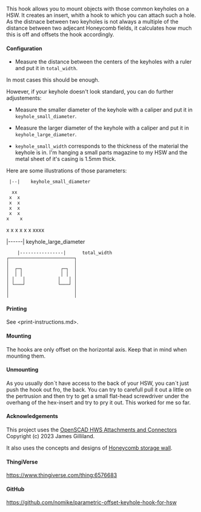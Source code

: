 This hook allows you to mount objects with those common keyholes on a HSW.
It creates an insert, whith a hook to which you can attach such a hole.
As the distnace between two keyholes is not always a multiple of the distance
between two adjecant Honeycomb fields, it calculates how much this is off and
offsets the hook accordingly.

#### Configuration

* Measure the distance between the centers of the keyholes with a ruler and
    put it in `total_width`.

In most cases this should be enough.

However, if your keyhole doesn't look standard, you can do further adjustements:

* Measure the smaller diameter of the keyhole with a caliper and put it in
    `keyhole_small_diameter`.

* Measure the larger diameter of the keyhole with a caliper and put it in
    `keyhole_large_diameter`.

* `keyhole_small_width` corresponds to the thickness of the material the
    keyhole is in. I'm hanging a small parts magazine to my HSW and the metal
    sheet of it's casing is 1.5mm thick.

Here are some illustrations of those parameters:

     |--|    keyhole_small_diameter
  
      xx   
     x  x  
     x  x  
     x  x  
     x  x  
    x    x 
   x      x
   x      x
    x    x
     xxxx  
  
   |------|  keyhole_large_diameter

        |----------------|      total_width
    ┌────────────────────────┐
    │                        │
    │  ┌─┐              ┌─┐  │
    │  │ │              │ │  │
    │ │   │            │   │ │
    │ └───┘            └───┘ │
    │                        │
    │                        │

#### Printing

See <print-instructions.md>.

#### Mounting

The hooks are only offset on the horizontal axis. Keep that in mind when
mounting them.

#### Unmounting

As you usually don´t have access to the back of your HSW, you can´t just push
the hook out fro, the back. You can try to carefull pull it out a little on the
pertrusion and then try to get a small flat-head screwdriver under the overhang
of the hex-insert and try to pry it out. This worked for me so far.

#### Acknowledgements

This project uses the [OpenSCAD HWS Attachments and Connectors](https://github.com/neclimdul/hws_openscad_attachments_and_connectors) Copyright (c) 2023 James Gilliland.

It also uses the concepts and designs of [Honeycomb storage wall](https://www.printables.com/model/152592-honeycomb-storage-wall).

#### ThingiVerse

<https://www.thingiverse.com/thing:6576683>

#### GitHub

<https://github.com/nomike/parametric-offset-keyhole-hook-for-hsw>

